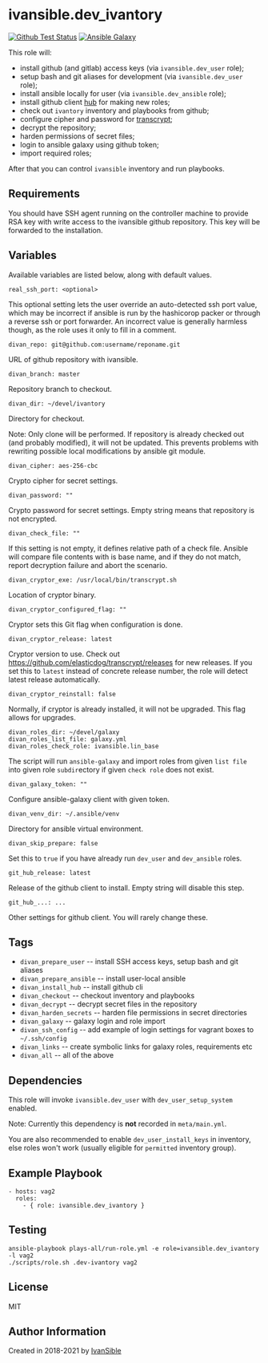 # ivansible.dev_ivantory

[![Github Test Status](https://github.com/ivansible/dev-ivantory/workflows/test/badge.svg?branch=master)](https://github.com/ivansible/dev-ivantory/actions)
[![Ansible Galaxy](https://img.shields.io/badge/galaxy-ivansible.dev__ivantory-68a.svg?style=flat)](https://galaxy.ansible.com/ivansible/dev_ivantory/)

This role will:

- install github (and gitlab) access keys (via `ivansible.dev_user` role);
- setup bash and git aliases for development (via `ivansible.dev_user` role);
- install ansible locally for user (via `ivansible.dev_ansible` role);
- install github client [hub](https://github.com/github/hub) for making new roles;
- check out `ivantory` inventory and playbooks from github;
- configure cipher and password for
  [transcrypt](https://github.com/elasticdog/transcrypt);
- decrypt the repository;
- harden permissions of secret files;
- login to ansible galaxy using github token;
- import required roles;

After that you can control `ivansible` inventory and run playbooks.


## Requirements

You should have SSH agent running on the controller machine to provide
RSA key with write access to the ivansible github repository.
This key will be forwarded to the installation.


## Variables

Available variables are listed below, along with default values.

    real_ssh_port: <optional>
This optional setting lets the user override an auto-detected ssh port value,
which may be incorrect if ansible is run by the hashicorop packer or through
a reverse ssh or port forwarder. An incorrect value is generally harmless
though, as the role uses it only to fill in a comment.

    divan_repo: git@github.com:username/reponame.git

URL of github repository with ivansible.

    divan_branch: master

Repository branch to checkout.

    divan_dir: ~/devel/ivantory

Directory for checkout.

Note: Only clone will be performed. If repository is already checked out
(and probably modified), it will not be updated. This prevents problems
with rewriting possible local modifications by ansible git module.


    divan_cipher: aes-256-cbc

Crypto cipher for secret settings.

    divan_password: ""

Crypto password for secret settings.
Empty string means that repository is not encrypted.

    divan_check_file: ""

If this setting is not empty, it defines relative path of a check file.
Ansible will compare file contents with is base name, and if they do not
match, report decryption failure and abort the scenario.


    divan_cryptor_exe: /usr/local/bin/transcrypt.sh
Location of cryptor binary.

    divan_cryptor_configured_flag: ""
Cryptor sets this Git flag when configuration is done.

    divan_cryptor_release: latest

Cryptor version to use. Check out
https://github.com/elasticdog/transcrypt/releases
for new releases.
If you set this to `latest` instead of concrete release number, the role
will detect latest release automatically.

    divan_cryptor_reinstall: false

Normally, if cryptor is already installed, it will not be upgraded.
This flag allows for upgrades.


    divan_roles_dir: ~/devel/galaxy
    divan_roles_list_file: galaxy.yml
    divan_roles_check_role: ivansible.lin_base

The script will run `ansible-galaxy` and import roles from given `list file`
into given role `subdir`ectory if given `check role` does not exist.


    divan_galaxy_token: ""

Configure ansible-galaxy client with given token.


    divan_venv_dir: ~/.ansible/venv

Directory for ansible virtual environment.


    divan_skip_prepare: false

Set this to `true` if you have already run `dev_user` and `dev_ansible` roles.

    git_hub_release: latest

Release of the github client to install. Empty string will disable this step.

    git_hub_...: ...

Other settings for github client. You will rarely change these.


## Tags

- `divan_prepare_user` -- install SSH access keys, setup bash and git aliases
- `divan_prepare_ansible` -- install user-local ansible
- `divan_install_hub` -- install github cli
- `divan_checkout` -- checkout inventory and playbooks
- `divan_decrypt` -- decrypt secret files in the repository
- `divan_harden_secrets` -- harden file permissions in secret directories
- `divan_galaxy` -- galaxy login and role import
- `divan_ssh_config` -- add example of login settings for vagrant boxes
                        to `~/.ssh/config`
- `divan_links` -- create symbolic links for galaxy roles, requirements etc
- `divan_all` -- all of the above


## Dependencies

This role will invoke `ivansible.dev_user` with `dev_user_setup_system` enabled.

Note: Currently this dependency is **not** recorded in `meta/main.yml`.

You are also recommended to enable `dev_user_install_keys` in inventory,
else roles won't work (usually eligible for `permitted` inventory group).


## Example Playbook

    - hosts: vag2
      roles:
        - { role: ivansible.dev_ivantory }


## Testing

    ansible-playbook plays-all/run-role.yml -e role=ivansible.dev_ivantory -l vag2
    ./scripts/role.sh .dev-ivantory vag2


## License

MIT


## Author Information

Created in 2018-2021 by [IvanSible](https://github.com/ivansible)
